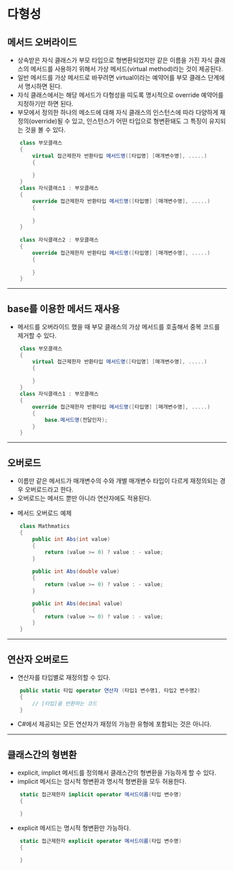 # __다형성__
## 메서드 오버라이드
- 상속받은 자식 클래스가 부모 타입으로 형변환되었지만 같은 이름을 가진 자식 클래스의 메서드를 사용하기 위해서 가상 메서드(virtual method)라는 것이 제공된다.
- 일반 메서드를 가상 메서드로 바꾸려면 virtual이라는 예약어를 부모 클래스 단계에서 명시하면 된다.
- 자식 클래스에서는 해당 메서드가 다형성을 띠도록 명시적으로 override 예약어를 지정하기만 하면 된다.
- 부모에서 정의한 하나의 메소드에 대해 자식 클래스의 인스턴스에 따라 다양하게 재정의(override)될 수 있고, 인스턴스가 어떤 타입으로 형변환돼도 그 특징이 유지되는 것을 볼 수 있다.
```C#
    class 부모클래스
    {
        virtual 접근제한자 반환타입 메서드명([타입명] [매개변수명], .....)
        {
        
        }
    }
    class 자식클래스1 : 부모클래스
    {
        override 접근제한자 반환타입 메서드명([타입명] [매개변수명], .....)
        {
        
        }
    }
    
    class 자식클래스2 : 부모클래스
    {
        override 접근제한자 반환타입 메서드명([타입명] [매개변수명], .....)
        {
        
        }
    }
```
---
## base를 이용한 메서드 재사용
- 메서드를 오버라이드 했을 때 부모 클래스의 가상 메서드를 호출해서 중복 코드를 제거할 수 있다.
```C#
    class 부모클래스
    {
        virtual 접근제한자 반환타입 메서드명([타입명] [매개변수명], .....)
        {
        
        }
    }
    class 자식클래스1 : 부모클래스
    {
        override 접근제한자 반환타입 메서드명([타입명] [매개변수명], .....)
        {
            base.메서드명(전달인자);
        }
    }
```
---
## 오버로드
- 이름만 같은 메서드가 매개변수의 수와 개별 매개변수 타입이 다르게 재정의되는 경우 오버로드라고 한다.
- 오버로드는 메서드 뿐만 아니라 연산자에도 적용된다.
+ 메서드 오버로드 예제
```C#
    class Mathmatics
    {
        public int Abs(int value)
        {
            return (value >= 0) ? value : - value;
        }
        
        public int Abs(double value)
        {
            return (value >= 0) ? value : - value;
        }

        public int Abs(decimal value)
        {
            return (value >= 0) ? value : - value;
        }
    }
```
---
## 연산자 오버로드
- 연산자를 타입별로 재정의할 수 있다.
```C#
    public static 타입 operator 연산자 (타입1 변수명1, 타입2 변수명2)
    {
        // [타입]을 반환하는 코드
    }
```
- C#에서 제공되는 모든 연산자가 재정의 가능한 유형에 포함되는 것은 아니다.
---
## 클래스간의 형변환
- explicit, implict 메서드를 정의해서 클래스간의 형변환을 가능하게 할 수 있다.
- implicit 메서드는 암시적 형변환과 명시적 형변환을 모두 허용한다.
```C#
    static 접근제한자 implicit operator 메서드이름(타입 변수명)
    {

    }
```
- explicit 메서드는 명시적 형변환만 가능하다.
```C#    
    static 접근제한자 explicit operator 메서드이름(타입 변수명)
    {

    }
```
